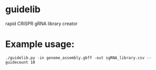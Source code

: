 # guidelib
rapid CRISPR gRNA library creator

# Example usage:

    ./guidelib.py -in genome_assembly.gbff -out sgRNA_library.csv --guidecount 10
